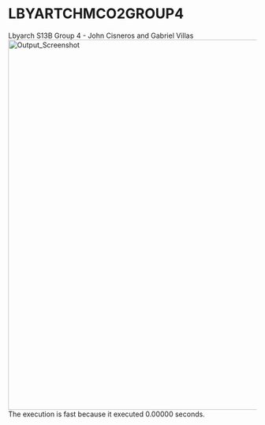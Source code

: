 # LBYARTCHMCO2GROUP4
Lbyarch S13B Group 4 - John Cisneros and Gabriel Villas
<img width="1469" height="751" alt="Output_Screenshot" src="https://github.com/user-attachments/assets/b4fc92c8-652d-44ed-b1cb-dbbb86eee209" />
The execution is fast because it executed 0.00000 seconds.
